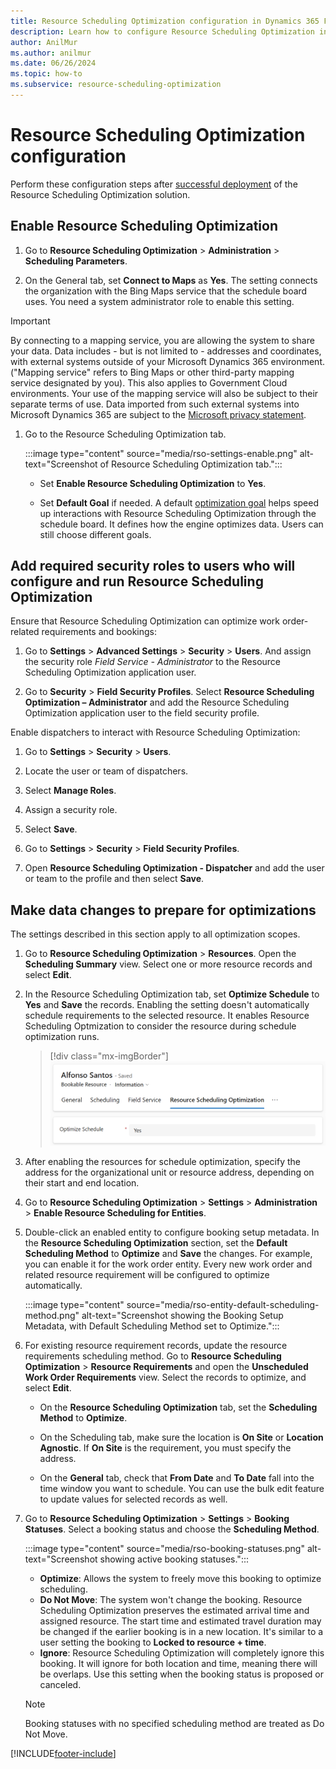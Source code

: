 ```yaml
---
title: Resource Scheduling Optimization configuration in Dynamics 365 Field Service
description: Learn how to configure Resource Scheduling Optimization in Dynamics 365 Field Service
author: AnilMur
ms.author: anilmur
ms.date: 06/26/2024
ms.topic: how-to
ms.subservice: resource-scheduling-optimization
---
```


# Resource Scheduling Optimization configuration

Perform these configuration steps after [successful deployment](rso-deployment.md) of the Resource Scheduling Optimization solution.

## Enable Resource Scheduling Optimization

1. Go to **Resource Scheduling Optimization** > **Administration** > **Scheduling Parameters**.

1. On the General tab, set **Connect to Maps** as **Yes**. The setting connects the organization with the Bing Maps service that the schedule board uses. You need a system administrator role to enable this setting.
> [!IMPORTANT]
> By connecting to a mapping service, you are allowing the system to share your data. Data includes - but is not limited to - addresses and coordinates, with external systems outside of your Microsoft Dynamics 365 environment. ("Mapping service" refers to Bing Maps or other third-party mapping service designated by you). This also applies to Government Cloud environments. Your use of the mapping service will also be subject to their separate terms of use. Data imported from such external systems into Microsoft Dynamics 365 are subject to the [Microsoft privacy statement](https://privacy.microsoft.com/privacystatement).

1. Go to the Resource Scheduling Optimization tab.

   :::image type="content" source="media/rso-settings-enable.png" alt-text="Screenshot of Resource Scheduling Optimization tab.":::

   - Set **Enable Resource Scheduling Optimization** to **Yes**.

   - Set **Default Goal** if needed. A default [optimization goal](rso-optimization-goal.md) helps speed up interactions with Resource Scheduling Optimization through the schedule board. It defines how the engine optimizes data. Users can still choose different goals.

## Add required security roles to users who will configure and run Resource Scheduling Optimization

Ensure that Resource Scheduling Optimization can optimize work order-related requirements and bookings:

1. Go to **Settings** > **Advanced Settings** > **Security** > **Users**. And assign the security role *Field Service - Administrator* to the Resource Scheduling Optimization application user.

1. Go to **Security** > **Field Security Profiles**. Select **Resource Scheduling Optimization – Administrator** and add the Resource Scheduling Optimization application user to the field security profile.
  
Enable dispatchers to interact with Resource Scheduling Optimization:

1. Go to **Settings** > **Security** > **Users**.

1. Locate the user or team of dispatchers.

1. Select **Manage Roles**.

1. Assign a security role.

1. Select **Save**.

1. Go to **Settings** > **Security** > **Field Security Profiles**.

1. Open **Resource Scheduling Optimization - Dispatcher** and add the user or team to the profile and then select **Save**.

## Make data changes to prepare for optimizations

The settings described in this section apply to all optimization scopes.

1. Go to **Resource Scheduling Optimization** > **Resources**. Open the **Scheduling Summary** view. Select one or more resource records and select **Edit**.

1. In the Resource Scheduling Optimization tab, set **Optimize Schedule** to **Yes** and **Save** the records. Enabling the setting doesn't automatically schedule requirements to the selected resource. It enables Resource Scheduling Optmization to consider the resource during schedule optimization runs.

    > [!div class="mx-imgBorder"]
    > ![Screenshot of enabling Resource Scheduling Optimization for a resource.](media/resource-enable-rso.png "Screenshot of enabling Resource Scheduling Optimization for a resource.")

1. After enabling the resources for schedule optimization, specify the address for the organizational unit or resource address, depending on their start and end location.
  
1. Go to **Resource Scheduling Optimization** > **Settings** > **Administration** > **Enable Resource Scheduling for Entities**.

1. Double-click an enabled entity to configure booking setup metadata. In the **Resource Scheduling Optimization** section, set the **Default Scheduling Method** to **Optimize** and **Save** the changes. For example, you can enable it for the work order entity. Every new work order and related resource requirement will be configured to optimize automatically.

   :::image type="content" source="media/rso-entity-default-scheduling-method.png" alt-text="Screenshot showing the Booking Setup Metadata, with Default Scheduling Method set to Optimize.":::

1. For existing resource requirement records, update the resource requirements scheduling method. Go to **Resource Scheduling Optimization** > **Resource Requirements** and open the **Unscheduled Work Order Requirements** view. Select the records to optimize, and select **Edit**.

   - On the **Resource Scheduling Optimization** tab, set the **Scheduling Method** to **Optimize**.

   - On the Scheduling tab, make sure the location is **On Site** or **Location Agnostic**. If **On Site** is the requirement, you must specify the address.  

   - On the **General** tab, check that **From Date** and **To Date** fall into the time window you want to schedule. You can use the bulk edit feature to update values for selected records as well.

1. Go to **Resource Scheduling Optimization** > **Settings** > **Booking Statuses**. Select a booking status and choose the **Scheduling Method**.

   :::image type="content" source="media/rso-booking-statuses.png" alt-text="Screenshot showing active booking statuses.":::

   - **Optimize**: Allows the system to freely move this booking to optimize scheduling.
   - **Do Not Move**: The system won't change the booking. Resource Scheduling Optimization preserves the estimated arrival time and assigned resource. The start time and estimated travel duration may be changed if the earlier booking is in a new location. It's similar to a user setting the booking to **Locked to resource + time**.
   - **Ignore**: Resource Scheduling Optimization will completely ignore this booking. It will ignore for both location and time, meaning there will be overlaps. Use this setting when the booking status is proposed or canceled.

    > [!NOTE]
    > Booking statuses with no specified scheduling method are treated as Do Not Move.

[!INCLUDE[footer-include](../includes/footer-banner.md)]
